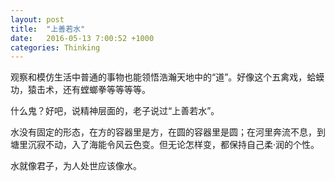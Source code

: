 ```yaml
---
layout: post
title:  "上善若水"
date:   2016-05-13 7:00:52 +1000
categories: Thinking
---
```


观察和模仿生活中普通的事物也能领悟浩瀚天地中的“道”。好像这个五禽戏，蛤蟆功，猿击术，还有螳螂拳等等等等。

什么鬼？好吧，说精神层面的，老子说过“上善若水”。

水没有固定的形态，在方的容器里是方，在圆的容器里是圆；在河里奔流不息，到塘里沉寂不动，入了海能令风云色变。但无论怎样变，都保持自己柔·润的个性。

水就像君子，为人处世应该像水。